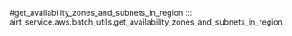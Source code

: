 #get_availability_zones_and_subnets_in_region
::: airt_service.aws.batch_utils.get_availability_zones_and_subnets_in_region
